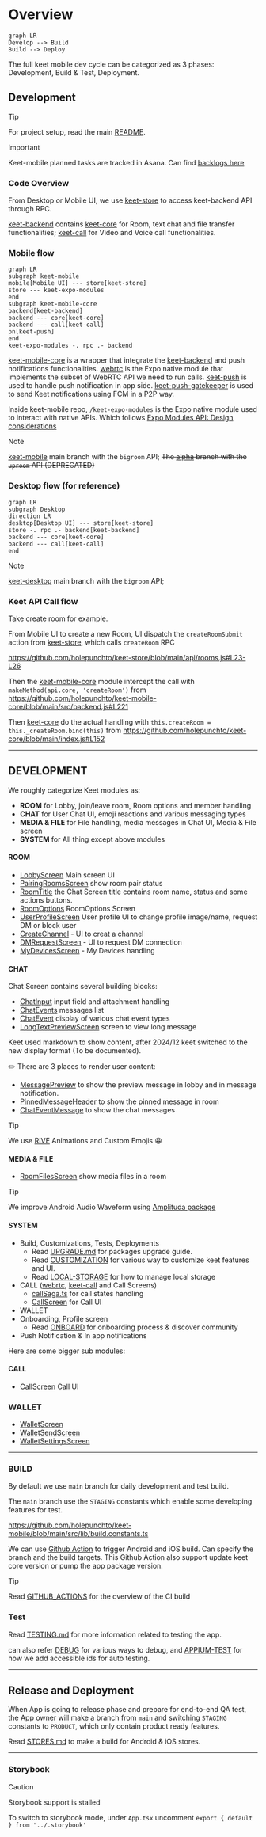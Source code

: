 # Overview

```mermaid
graph LR
Develop --> Build
Build --> Deploy
```

The full keet mobile dev cycle can be categorized as 3 phases: Development, Build & Test, Deployment.

## Development


> [!TIP]
> For project setup, read the main [README](https://github.com/holepunchto/keet-mobile).

> [!IMPORTANT]
> Keet-mobile planned tasks are tracked in Asana. Can find [backlogs here](https://app.asana.com/0/1207558849244259/1207562492713303)

### Code Overview

From Desktop or Mobile UI, we use [keet-store](https://github.com/holepunchto/keet-store) to access keet-backend API through RPC.

[keet-backend](https://github.com/holepunchto/keet-backend) contains [keet-core](https://github.com/holepunchto/keet-core/tree/main) for Room, text chat and file transfer functionalities;
[keet-call](https://github.com/holepunchto/keet-call) for Video and Voice call functionalities.

### Mobile flow

```mermaid
graph LR
subgraph keet-mobile
mobile[Mobile UI] --- store[keet-store]
store --- keet-expo-modules
end
subgraph keet-mobile-core
backend[keet-backend]
backend --- core[keet-core]
backend --- call[keet-call]
pn[keet-push]
end
keet-expo-modules -. rpc .- backend
```

[keet-mobile-core](https://github.com/holepunchto/keet-mobile-core/) is a wrapper that integrate the [keet-backend](https://github.com/holepunchto/keet-backend) and push notifications functionalities.
[webrtc](https://github.com/holepunchto/webrtc) is the Expo native module that implements the subset of WebRTC API we need to run calls.
[keet-push](https://github.com/holepunchto/keet-push) is used to handle push notification in app side. [keet-push-gatekeeper](https://github.com/holepunchto/keet-push-gatekeeper) is used to send Keet notifications using FCM in a P2P way.

Inside keet-mobile repo, `/keet-expo-modules` is the Expo native module used to interact with native APIs. Which follows [Expo Modules API: Design considerations](https://docs.expo.dev/modules/design/)

> [!NOTE]
> [keet-mobile](https://github.com/holepunchto/keet-mobile) main branch with the `bigroom` API;
~~The [alpha](https://github.com/holepunchto/keet-mobile/tree/alpha) branch with the `uproom` API (DEPRECATED)~~

### Desktop flow (for reference)

```mermaid
graph LR
subgraph Desktop
direction LR
desktop[Desktop UI] --- store[keet-store]
store -. rpc .- backend[keet-backend]
backend --- core[keet-core]
backend --- call[keet-call]
end
```

> [!NOTE]
> [keet-desktop](https://github.com/holepunchto/keet-desktop) main branch with the `bigroom` API;

### Keet API Call flow

Take create room for example.

From Mobile UI to create a new Room, UI dispatch the `createRoomSubmit` action from [keet-store](https://github.com/holepunchto/keet-store), which calls `createRoom` RPC

https://github.com/holepunchto/keet-store/blob/main/api/rooms.js#L23-L26

Then the [keet-mobile-core](https://github.com/holepunchto/keet-mobile-core) module intercept the call with `makeMethod(api.core, 'createRoom')` from
https://github.com/holepunchto/keet-mobile-core/blob/main/src/backend.js#L221

Then [keet-core](https://github.com/holepunchto/keet-core) do the actual handling with `this.createRoom = this._createRoom.bind(this)` from
https://github.com/holepunchto/keet-core/blob/main/index.js#L152

----

## DEVELOPMENT

We roughly categorize Keet modules as:

- **ROOM** for Lobby, join/leave room, Room options and member handling
- **CHAT** for User Chat UI, emoji reactions and various messaging types
- **MEDIA & FILE** for File handling, media messages in Chat UI, Media & File screen
- **SYSTEM** for All thing except above modules

#### ROOM

- [LobbyScreen](../src/screen/LobbyScreen) Main screen UI
- [PairingRoomsScreen](../src/screen/PairingRoomsScreen) show room pair status
- [RoomTitle](../src/component/RoomTitle.tsx) the Chat Screen title contains room name, status and some actions buttons.
- [RoomOptions](../src/screen/RoomScreen/RoomOptions) RoomOptions Screen
- [UserProfileScreen](../src/screen/UserProfileScreen) User profile UI to change profile image/name, request DM or block user
- [CreateChannel](../src/screen/CreateChannel) - UI to creat a channel
- [DMRequestScreen](../src/screen/DMRequestsScreen) - UI to request DM connection
- [MyDevicesScreen](../src/screen/MyDevicesScreen) - My Devices handling

#### CHAT

Chat Screen contains several building blocks:

- [ChatInput](../src/screen/RoomScreen/ChatInput) input field and attachment handling
- [ChatEvents](../src/screen/RoomScreen/ChatEvents) messages list
- [ChatEvent](../src/screen/RoomScreen/ChatEvent) display of  various chat event types
- [LongTextPreviewScreen](../src/screen/LongTextPreviewScreen) screen to view long message

Keet used markdown to show content, after 2024/12 keet switched to the new display format (To be documented).

✏️ There are 3 places to render user content:

- [MessagePreview](../src/component/MessagePreview.tsx) to show the preview message in lobby and in message notification.
- [PinnedMessageHeader](../src/screen/RoomScreen/Pinned/PinnedMessageHeader.tsx) to show the pinned message in room
- [ChatEventMessage](../src/screen/RoomScreen/ChatEvent/ChatEventMessage/index.tsx) to show the chat messages

> [!TIP]
> We use [RIVE](RIVE.md) Animations and Custom Emojis 😀

#### MEDIA & FILE

- [RoomFilesScreen](../src/screen/RoomFilesScreen) show media files in a room

> [!TIP]
> We improve Android Audio Waveform using [Amplituda package](https://github.com/lincollincol/Amplituda)

#### SYSTEM

- Build, Customizations, Tests, Deployments
  - Read [UPGRADE.md](UPGRADE.md) for packages upgrade guide.
  - Read [CUSTOMIZATION](CUSTOMIZATION.md) for various way to customize keet features and UI.
  - Read [LOCAL-STORAGE](LOCAL-STORAGE.md) for how to manage local storage
- CALL ([webrtc](https://github.com/holepunchto/webrtc), [keet-call](https://github.com/holepunchto/keet-call) and Call Screens)
  - [callSaga.ts](../src/sagas/callSaga.ts) for call states handling
  - [CallScreen](../src/screen/CallScreen) for Call UI
- WALLET
- Onboarding, Profile screen
  - Read [ONBOARD](ONBOARD.md) for onboarding process & discover community
- Push Notification & In app notifications

Here are some bigger sub modules:

#### CALL

- [CallScreen](../src/screen/CallScreen) Call UI

### WALLET

- [WalletScreen](../src/screen/WalletScreen)
- [WalletSendScreen](../src/screen/WalletSendScreen)
- [WalletSettingsScreen](../src/screen/WalletSettingsScreen)

----

### BUILD

By default we use `main` branch for daily development and test build.

The `main` branch use the `STAGING` constants which enable some developing features for test.

https://github.com/holepunchto/keet-mobile/blob/main/src/lib/build.constants.ts

We can use [Github Action](https://github.com/holepunchto/keet-mobile/actions/workflows/build.yml) to trigger Android and iOS build. Can specify the branch and the build targets. This Github Action also support update keet core version or pump the app package version.

> [!TIP]
> Read [GITHUB_ACTIONS](GITHUB_ACTIONS.md) for the overview of the CI build

### Test

Read [TESTING.md](TESTING.md) for more infornation related to testing the app.

can also refer [DEBUG](DEBUG.md) for various ways to debug, and
 [APPIUM-TEST](APPIUM-TEST.md) for how we add accessible ids for auto testing.

----

## Release and Deployment

When App is going to release phase and prepare for end-to-end QA test, the App owner will make a branch from `main` and switching `STAGING` constants to `PRODUCT`, which only contain product ready features.

Read [STORES.md](STORES.md) to make a build for Android & iOS stores.

----

### Storybook

> [!CAUTION]
> Storybook support is stalled

To switch to storybook mode, under `App.tsx` uncomment `export { default } from '../.storybook'`
